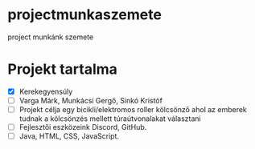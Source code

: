 # projectmunkaszemete
project munkánk szemete


# Projekt tartalma

- [x] Kerekegyensúly
- [ ] Varga Márk, Munkácsi Gergő, Sinkó Kristóf
- [ ] Projekt célja egy bicikli/elektromos roller kölcsönző ahol az emberek tudnak a kölcsönzés mellett túraútvonalakat választani
- [ ] Fejlesztői eszközeink Discord, GitHub.
- [ ] Java, HTML, CSS, JavaScript.

